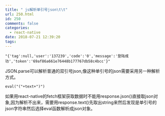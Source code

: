 ```yaml
---
title: " js解析单引号json\t\t"
url: 250.html
id: 250
comments: false
categories:
  - react-native
date: 2018-07-21 12:39:20
tags:
---
```


    "﻿{'tag':null,'user':'137239','code':'0','message':'登陆成功','token':'69af86a661e76448b177767db58c4bcc'}"
    

JSON.parse可以解析普通的双引号json,像这种单引号的json需要采用另一种解析方式。

    eval("("+text+")")
    

如果用react-native的fetch框架获取数据时不能用response.json()直接取json对象,因为解析不出来，需要用response.text()先取出string来然后发现是单引号的json字符串然后选择eval函数解析成json对象。